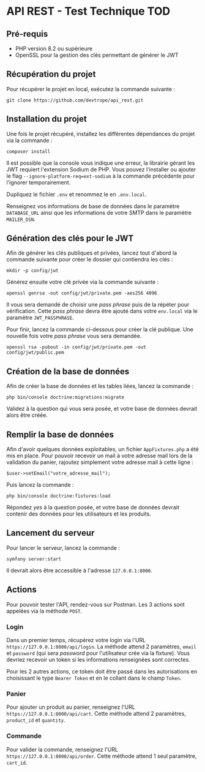# API REST - Test Technique TOD

## Pré-requis

- PHP version 8.2 ou supérieure
- OpenSSL pour la gestion des clés permettant de générer le JWT

## Récupération du projet

Pour récupérer le projet en local, exécutez la commande suivante :

```
git clone https://github.com/devtrope/api_rest.git
```

## Installation du projet

Une fois le projet récupéré, installez les différentes dépendances du projet via la commande :

```
composer install
```

Il est possible que la console vous indique une erreur, la librairie gérant les JWT requiert l'extension Sodium de PHP. Vous pouvez l'installer ou ajouter le flag `--ignore-platform-req=ext-sodium` à la commande précédente pour l'ignorer temporairement.  

Dupliquez le fichier `.env` et renommez le en `.env.local`.

Renseignez vos informations de base de données dans le paramètre `DATABASE_URL` ainsi que les informations de votre SMTP dans le paramètre `MAILER_DSN`.

## Génération des clés pour le JWT

Afin de générer les clés publiques et privées, lancez tout d'abord la commande suivante pour créer le dossier qui contiendra les clés : 

```
mkdir -p config/jwt
```

Générez ensuite votre clé privée via la commande suivante :

```
openssl genrsa -out config/jwt/private.pem -aes256 4096
```

Il vous sera demandé de choisir une *pass phrase* puis de la répéter pour vérification. Cette *pass phrase* devra être ajouté dans votre `env.local` via le paramètre `JWT_PASSPHRASE`.

Pour finir, lancez la commande ci-dessous pour créer la clé publique. Une nouvelle fois votre *pass phrase* vous sera demandée.

```
openssl rsa -pubout -in config/jwt/private.pem -out config/jwt/public.pem
```

## Création de la base de données

Afin de créer la base de données et les tables liées, lancez la commande :

```
php bin/console doctrine:migrations:migrate
```

Validez à la question qui vous sera posée, et votre base de données devrait alors être créée.

## Remplir la base de données

Afin d'avoir quelques données exploitables, un fichier `AppFixtures.php` a été mis en place. Pour pouvoir recevoir un mail à votre adresse mail lors de la validation du panier, rajoutez simplement votre adresse mail à cette ligne :

```
$user->setEmail("votre_adresse_mail");
```

Puis lancez la commande :

```
php bin/console doctrine:fixtures:load
```

Répondez *yes* à la question posée, et votre base de données devrait contenir des données pour les utilisateurs et les produits.

## Lancement du serveur

Pour lancer le serveur, lancez la commande : 

```
symfony server:start
```

Il devrait alors être accessible à l'adresse `127.0.0.1:8000`.

## Actions

Pour pouvoir tester l'API, rendez-vous sur Postman. Les 3 actions sont appelées via la méthode `POST`.

### Login

Dans un premier temps, récupérez votre login via l'URL `https://127.0.0.1:8000/api/login`. La méthode attend 2 paramètres, `email` et `password` (qui sera *password* pour l'utilisateur crée via la fixture).
Vous devriez recevoir un token si les informations renseignées sont correctes.

Pour les 2 autres actions, ce token doit être passé dans les autorisations en choisissant le type `Bearer Token` et en le collant dans le champ `Token`.

### Panier

Pour ajouter un produit au panier, renseignez l'URL `https://127.0.0.1:8000/api/cart`. Cette méthode attend 2 paramètres, `product_id` et `quantity`.

### Commande

Pour valider la commande, renseignez l'URL `https://127.0.0.1:8000/api/order`. Cette méthode attend 1 seul paramètre, `cart_id`.